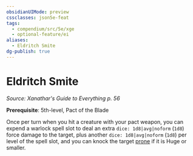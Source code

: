 ```yaml
---
obsidianUIMode: preview
cssclasses: json5e-feat
tags:
  - compendium/src/5e/xge
  - optional-feature/ei
aliases:
  - Eldritch Smite
dg-publish: true
---
```

# Eldritch Smite
*Source: Xanathar's Guide to Everything p. 56*  

**Prerequisite**: 5th-level, Pact of the Blade

Once per turn when you hit a creature with your pact weapon, you can expend a warlock spell slot to deal an extra `dice: 1d8|avg|noform` (`1d8`) force damage to the target, plus another `dice: 1d8|avg|noform` (`1d8`) per level of the spell slot, and you can knock the target [prone](/3-Mechanics/CLI/rules/conditions.md#prone) if it is Huge or smaller.